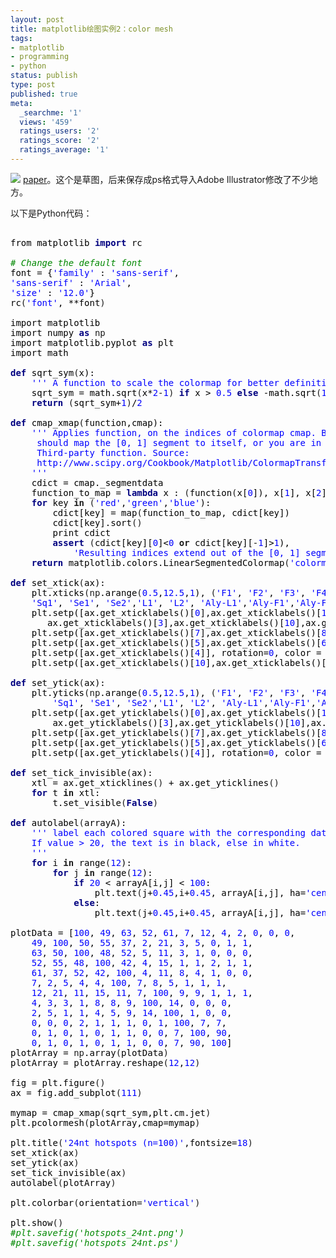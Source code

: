 ```yaml
---
layout: post
title: matplotlib绘图实例2：color mesh
tags:
- matplotlib
- programming
- python
status: publish
type: post
published: true
meta:
  _searchme: '1'
  views: '459'
  ratings_users: '2'
  ratings_score: '2'
  ratings_average: '1'
---
```


![](https://dl.dropboxusercontent.com/u/308058/blogimages/2010/07/hotspots_24nt.png)
<a href="http://www.plantcell.org/cgi/content/short/tpc.110.073882?keytype=ref&amp;ijkey=ChuzaZwudrANgEF" target="_blank">paper</a>。这个是草图，后来保存成ps格式导入Adobe Illustrator修改了不少地方。

以下是Python代码：
<pre>
<div class="source" style="font-family:&amp;color:#000000;">
<span style="color:#000000;">from</span> <span style="color:#000000;">matplotlib</span> <span style="color:#000080;font-weight:bold;">import</span> <span style="color:#000000;">rc</span>

<span style="color:#008800;font-style:italic;"># Change the default font</span>
<span style="color:#000000;">font</span> <span style="color:#000000;">=</span> <span style="color:#000000;">{</span><span style="color:#0000ff;">'family'</span> <span style="color:#000000;">:</span> <span style="color:#0000ff;">'sans-serif'</span><span style="color:#000000;">,</span>
<span style="color:#0000ff;">'sans-serif'</span> <span style="color:#000000;">:</span> <span style="color:#0000ff;">'Arial'</span><span style="color:#000000;">,</span>
<span style="color:#0000ff;">'size'</span> <span style="color:#000000;">:</span> <span style="color:#0000ff;">'12.0'</span><span style="color:#000000;">}</span>
<span style="color:#000000;">rc</span>(<span style="color:#0000ff;">'font'</span><span style="color:#000000;">,</span> <span style="color:#000000;">**</span><span style="color:#000000;">font</span>)

<span style="color:#000000;">import</span> <span style="color:#000000;">matplotlib</span>
<span style="color:#000000;">import</span> <span style="color:#000000;">numpy</span> <span style="color:#000080;font-weight:bold;">as</span> np
<span style="color:#000000;">import</span> <span style="color:#000000;">matplotlib.pyplot</span> <span style="color:#000080;font-weight:bold;">as</span> <span style="color:#000000;">plt</span>
<span style="color:#000000;">import</span> <span style="color:#000000;">math</span>

<span style="color:#000080;font-weight:bold;">def</span> <span style="color:#000000;">sqrt_sym</span>(<span style="color:#000000;">x</span><span style="color:#000000;">):</span>
<span style="color:#0000ff;">    ''' A function to scale the colormap for better definition at both ends.'''</span>
<span style="color:#000000;">    sqrt_sym</span> <span style="color:#000000;">=</span> <span style="color:#000000;">math</span><span style="color:#000000;">.</span><span style="color:#000000;">sqrt</span>(<span style="color:#000000;">x</span><span style="color:#000000;">*</span><span style="color:#0000ff;">2</span><span style="color:#000000;">-</span><span style="color:#0000ff;">1</span>) <span style="color:#000080;font-weight:bold;">if</span> <span style="color:#000000;">x</span> <span style="color:#000000;">&gt;</span> <span style="color:#0000ff;">0.5</span> <span style="color:#000080;font-weight:bold;">else</span> <span style="color:#000000;">-</span><span style="color:#000000;">math</span><span style="color:#000000;">.</span><span style="color:#000000;">sqrt</span>(<span style="color:#0000ff;">1</span><span style="color:#000000;">-</span><span style="color:#000000;">x</span><span style="color:#000000;">*</span><span style="color:#0000ff;">2</span>)
<span style="color:#000080;font-weight:bold;">    return</span> (<span style="color:#000000;">sqrt_sym</span><span style="color:#000000;">+</span><span style="color:#0000ff;">1</span>)<span style="color:#000000;">/</span><span style="color:#0000ff;">2</span>

<span style="color:#000080;font-weight:bold;">def</span> <span style="color:#000000;">cmap_xmap</span>(<span style="color:#000000;">function</span><span style="color:#000000;">,</span><span style="color:#000000;">cmap</span><span style="color:#000000;">):</span>
    <span style="color:#0000ff;">''' Applies function, on the indices of colormap cmap. Beware, function</span>
<span style="color:#0000ff;">     should map the [0, 1] segment to itself, or you are in for surprises.</span>
<span style="color:#0000ff;">     Third-party function. Source:</span>
<span style="color:#0000ff;">     http://www.scipy.org/Cookbook/Matplotlib/ColormapTransformations</span>
   <span style="color:#0000ff;"> '''</span>
    <span style="color:#000000;">cdict</span> <span style="color:#000000;">=</span> <span style="color:#000000;">cmap</span><span style="color:#000000;">.</span><span style="color:#000000;">_segmentdata</span>
    <span style="color:#000000;">function_to_map</span> <span style="color:#000000;">=</span> <span style="color:#000080;font-weight:bold;">lambda</span> <span style="color:#000000;">x</span> <span style="color:#000000;">:</span> (<span style="color:#000000;">function</span>(<span style="color:#000000;">x</span><span style="color:#000000;">[</span><span style="color:#0000ff;">0</span><span style="color:#000000;">]),</span> <span style="color:#000000;">x</span><span style="color:#000000;">[</span><span style="color:#0000ff;">1</span><span style="color:#000000;">],</span> <span style="color:#000000;">x</span><span style="color:#000000;">[</span><span style="color:#0000ff;">2</span><span style="color:#000000;">])</span>
    <span style="color:#000080;font-weight:bold;">for</span> <span style="color:#000000;">key</span> <span style="font-weight:bold;">in</span> (<span style="color:#0000ff;">'red'</span><span style="color:#000000;">,</span><span style="color:#0000ff;">'green'</span><span style="color:#000000;">,</span><span style="color:#0000ff;">'blue'</span><span style="color:#000000;">):</span>
        <span style="color:#000000;">cdict</span><span style="color:#000000;">[</span><span style="color:#000000;">key</span><span style="color:#000000;">]</span> <span style="color:#000000;">=</span> <span style="color:#000000;">map</span>(<span style="color:#000000;">function_to_map</span><span style="color:#000000;">,</span> <span style="color:#000000;">cdict</span><span style="color:#000000;">[</span><span style="color:#000000;">key</span><span style="color:#000000;">])</span>
        <span style="color:#000000;">cdict</span><span style="color:#000000;">[</span><span style="color:#000000;">key</span><span style="color:#000000;">]</span><span style="color:#000000;">.</span><span style="color:#000000;">sort</span>()
<span style="color:#000000;">        print</span> <span style="color:#000000;">cdict</span>
        <span style="color:#000080;font-weight:bold;">assert</span> (<span style="color:#000000;">cdict</span><span style="color:#000000;">[</span><span style="color:#000000;">key</span><span style="color:#000000;">][</span><span style="color:#0000ff;">0</span><span style="color:#000000;">]</span><span style="color:#000000;">&lt;</span><span style="color:#0000ff;">0</span> <span style="font-weight:bold;">or</span> <span style="color:#000000;">cdict</span><span style="color:#000000;">[</span><span style="color:#000000;">key</span><span style="color:#000000;">][</span><span style="color:#000000;">-</span><span style="color:#0000ff;">1</span><span style="color:#000000;">]</span><span style="color:#000000;">&gt;</span><span style="color:#0000ff;">1</span><span style="color:#000000;">),</span>
        <span style="color:#0000ff;">    'Resulting indices extend out of the [0, 1] segment.'</span>
    <span style="color:#000080;font-weight:bold;">return</span> <span style="color:#000000;">matplotlib</span><span style="color:#000000;">.</span><span style="color:#000000;">colors</span><span style="color:#000000;">.</span><span style="color:#000000;">LinearSegmentedColormap</span>(<span style="color:#0000ff;">'colormap'</span><span style="color:#000000;">,</span><span style="color:#000000;">cdict</span><span style="color:#000000;">,</span><span style="color:#0000ff;">1024</span>)

<span style="color:#000080;font-weight:bold;">def</span> <span style="color:#000000;">set_xtick</span>(<span style="color:#000000;">ax</span><span style="color:#000000;">):</span>
    <span style="color:#000000;">plt</span><span style="color:#000000;">.</span><span style="color:#000000;">xticks</span>(np<span style="color:#000000;">.</span><span style="color:#000000;">arange</span>(<span style="color:#0000ff;">0.5</span><span style="color:#000000;">,</span><span style="color:#0000ff;">12.5</span><span style="color:#000000;">,</span><span style="color:#0000ff;">1</span><span style="color:#000000;">),</span> (<span style="color:#0000ff;">'F1'</span><span style="color:#000000;">,</span> <span style="color:#0000ff;">'F2'</span><span style="color:#000000;">,</span> <span style="color:#0000ff;">'F3'</span><span style="color:#000000;">,</span> <span style="color:#0000ff;">'F4'</span><span style="color:#000000;">,</span><span style="color:#0000ff;">
    'Sq1'</span><span style="color:#000000;">,</span> <span style="color:#0000ff;">'Se1'</span><span style="color:#000000;">,</span> <span style="color:#0000ff;">'Se2'</span><span style="color:#000000;">,</span><span style="color:#0000ff;">'L1'</span><span style="color:#000000;">,</span> <span style="color:#0000ff;">'L2'</span><span style="color:#000000;">,</span> <span style="color:#0000ff;">'Aly-L1'</span><span style="color:#000000;">,</span><span style="color:#0000ff;">'Aly-F1'</span><span style="color:#000000;">,</span><span style="color:#0000ff;">'Aly-F2'</span>) )
<span style="color:#000000;">    plt</span><span style="color:#000000;">.</span><span style="color:#000000;">setp</span><span style="color:#000000;">([</span><span style="color:#000000;">ax</span><span style="color:#000000;">.</span><span style="color:#000000;">get_xticklabels</span><span style="color:#000000;">()[</span><span style="color:#0000ff;">0</span><span style="color:#000000;">],</span><span style="color:#000000;">ax</span><span style="color:#000000;">.</span><span style="color:#000000;">get_xticklabels</span><span style="color:#000000;">()[</span><span style="color:#0000ff;">1</span><span style="color:#000000;">],</span><span style="color:#000000;">ax</span><span style="color:#000000;">.</span><span style="color:#000000;">get_xticklabels</span><span style="color:#000000;">()[</span><span style="color:#0000ff;">2</span><span style="color:#000000;">],</span><span style="color:#000000;">
       ax</span><span style="color:#000000;">.</span><span style="color:#000000;">get_xticklabels</span><span style="color:#000000;">()[</span><span style="color:#0000ff;">3</span><span style="color:#000000;">],</span><span style="color:#000000;">ax</span><span style="color:#000000;">.</span><span style="color:#000000;">get_xticklabels</span><span style="color:#000000;">()[</span><span style="color:#0000ff;">10</span><span style="color:#000000;">],</span><span style="color:#000000;">ax</span><span style="color:#000000;">.</span><span style="color:#000000;">get_xticklabels</span><span style="color:#000000;">()[</span><span style="color:#0000ff;">11</span><span style="color:#000000;">]],</span> <span style="color:#000000;">rotation</span><span style="color:#000000;">=</span><span style="color:#0000ff;">0</span><span style="color:#000000;">,</span><span style="color:#000000;">color</span> <span style="color:#000000;">=</span> <span style="color:#0000ff;">'r'</span>)
<span style="color:#000000;">    plt</span><span style="color:#000000;">.</span><span style="color:#000000;">setp</span><span style="color:#000000;">([</span><span style="color:#000000;">ax</span><span style="color:#000000;">.</span><span style="color:#000000;">get_xticklabels</span><span style="color:#000000;">()[</span><span style="color:#0000ff;">7</span><span style="color:#000000;">],</span><span style="color:#000000;">ax</span><span style="color:#000000;">.</span><span style="color:#000000;">get_xticklabels</span><span style="color:#000000;">()[</span><span style="color:#0000ff;">8</span><span style="color:#000000;">],</span><span style="color:#000000;">ax</span><span style="color:#000000;">.</span><span style="color:#000000;">get_xticklabels</span><span style="color:#000000;">()[</span><span style="color:#0000ff;">9</span><span style="color:#000000;">]],</span> <span style="color:#000000;">rotation</span><span style="color:#000000;">=</span><span style="color:#0000ff;">0</span><span style="color:#000000;">,</span><span style="color:#000000;">color</span> <span style="color:#000000;">=</span> <span style="color:#0000ff;">'g'</span>)
<span style="color:#000000;">    plt</span><span style="color:#000000;">.</span><span style="color:#000000;">setp</span><span style="color:#000000;">([</span><span style="color:#000000;">ax</span><span style="color:#000000;">.</span><span style="color:#000000;">get_xticklabels</span><span style="color:#000000;">()[</span><span style="color:#0000ff;">5</span><span style="color:#000000;">],</span><span style="color:#000000;">ax</span><span style="color:#000000;">.</span><span style="color:#000000;">get_xticklabels</span><span style="color:#000000;">()[</span><span style="color:#0000ff;">6</span><span style="color:#000000;">]],</span> <span style="color:#000000;">rotation</span><span style="color:#000000;">=</span><span style="color:#0000ff;">0</span><span style="color:#000000;">,</span><span style="color:#000000;">color</span> <span style="color:#000000;">=</span> <span style="color:#0000ff;">'b'</span>)
<span style="color:#000000;">    plt</span><span style="color:#000000;">.</span><span style="color:#000000;">setp</span><span style="color:#000000;">([</span><span style="color:#000000;">ax</span><span style="color:#000000;">.</span><span style="color:#000000;">get_xticklabels</span><span style="color:#000000;">()[</span><span style="color:#0000ff;">4</span><span style="color:#000000;">]],</span> <span style="color:#000000;">rotation</span><span style="color:#000000;">=</span><span style="color:#0000ff;">0</span><span style="color:#000000;">,</span> <span style="color:#000000;">color</span> <span style="color:#000000;">=</span> <span style="color:#0000ff;">'k'</span>)
<span style="color:#000000;">    plt</span><span style="color:#000000;">.</span><span style="color:#000000;">setp</span><span style="color:#000000;">([</span><span style="color:#000000;">ax</span><span style="color:#000000;">.</span><span style="color:#000000;">get_xticklabels</span><span style="color:#000000;">()[</span><span style="color:#0000ff;">10</span><span style="color:#000000;">],</span><span style="color:#000000;">ax</span><span style="color:#000000;">.</span><span style="color:#000000;">get_xticklabels</span><span style="color:#000000;">()[</span><span style="color:#0000ff;">11</span><span style="color:#000000;">]],</span> <span style="color:#000000;">rotation</span><span style="color:#000000;">=</span><span style="color:#0000ff;">90</span><span style="color:#000000;">,</span><span style="color:#000000;">color</span> <span style="color:#000000;">=</span> <span style="color:#0000ff;">'r'</span>)

<span style="color:#000080;font-weight:bold;">def</span> <span style="color:#000000;">set_ytick</span>(<span style="color:#000000;">ax</span><span style="color:#000000;">):</span>
    <span style="color:#000000;">plt</span><span style="color:#000000;">.</span><span style="color:#000000;">yticks</span>(np<span style="color:#000000;">.</span><span style="color:#000000;">arange</span>(<span style="color:#0000ff;">0.5</span><span style="color:#000000;">,</span><span style="color:#0000ff;">12.5</span><span style="color:#000000;">,</span><span style="color:#0000ff;">1</span><span style="color:#000000;">),</span> (<span style="color:#0000ff;">'F1'</span><span style="color:#000000;">,</span> <span style="color:#0000ff;">'F2'</span><span style="color:#000000;">,</span> <span style="color:#0000ff;">'F3'</span><span style="color:#000000;">,</span> <span style="color:#0000ff;">'F4'</span><span style="color:#000000;">,
        </span><span style="color:#0000ff;">'Sq1'</span><span style="color:#000000;">,</span> <span style="color:#0000ff;">'Se1'</span><span style="color:#000000;">,</span> <span style="color:#0000ff;">'Se2'</span><span style="color:#000000;">,</span><span style="color:#0000ff;">'L1'</span><span style="color:#000000;">,</span> <span style="color:#0000ff;">'L2'</span><span style="color:#000000;">,</span> <span style="color:#0000ff;">'Aly-L1'</span><span style="color:#000000;">,</span><span style="color:#0000ff;">'Aly-F1'</span><span style="color:#000000;">,</span><span style="color:#0000ff;">'Aly-F2'</span>) )
<span style="color:#000000;">    plt</span><span style="color:#000000;">.</span><span style="color:#000000;">setp</span><span style="color:#000000;">([</span><span style="color:#000000;">ax</span><span style="color:#000000;">.</span><span style="color:#000000;">get_yticklabels</span><span style="color:#000000;">()[</span><span style="color:#0000ff;">0</span><span style="color:#000000;">],</span><span style="color:#000000;">ax</span><span style="color:#000000;">.</span><span style="color:#000000;">get_yticklabels</span><span style="color:#000000;">()[</span><span style="color:#0000ff;">1</span><span style="color:#000000;">],</span><span style="color:#000000;">ax</span><span style="color:#000000;">.</span><span style="color:#000000;">get_yticklabels</span><span style="color:#000000;">()[</span><span style="color:#0000ff;">2</span><span style="color:#000000;">],</span><span style="color:#000000;">
        ax</span><span style="color:#000000;">.</span><span style="color:#000000;">get_yticklabels</span><span style="color:#000000;">()[</span><span style="color:#0000ff;">3</span><span style="color:#000000;">],</span><span style="color:#000000;">ax</span><span style="color:#000000;">.</span><span style="color:#000000;">get_yticklabels</span><span style="color:#000000;">()[</span><span style="color:#0000ff;">10</span><span style="color:#000000;">],</span><span style="color:#000000;">ax</span><span style="color:#000000;">.</span><span style="color:#000000;">get_yticklabels</span><span style="color:#000000;">()[</span><span style="color:#0000ff;">11</span><span style="color:#000000;">]],</span> <span style="color:#000000;">rotation</span><span style="color:#000000;">=</span><span style="color:#0000ff;">0</span><span style="color:#000000;">,</span> <span style="color:#000000;">color</span> <span style="color:#000000;">=</span> <span style="color:#0000ff;">'r'</span>)
<span style="color:#000000;">    plt</span><span style="color:#000000;">.</span><span style="color:#000000;">setp</span><span style="color:#000000;">([</span><span style="color:#000000;">ax</span><span style="color:#000000;">.</span><span style="color:#000000;">get_yticklabels</span><span style="color:#000000;">()[</span><span style="color:#0000ff;">7</span><span style="color:#000000;">],</span><span style="color:#000000;">ax</span><span style="color:#000000;">.</span><span style="color:#000000;">get_yticklabels</span><span style="color:#000000;">()[</span><span style="color:#0000ff;">8</span><span style="color:#000000;">],</span> <span style="color:#000000;">ax</span><span style="color:#000000;">.</span><span style="color:#000000;">get_yticklabels</span><span style="color:#000000;">()[</span><span style="color:#0000ff;">9</span><span style="color:#000000;">]],</span> <span style="color:#000000;">rotation</span><span style="color:#000000;">=</span><span style="color:#0000ff;">0</span><span style="color:#000000;">,</span> <span style="color:#000000;">color</span> <span style="color:#000000;">=</span> <span style="color:#0000ff;">'g'</span>)
<span style="color:#000000;">    plt</span><span style="color:#000000;">.</span><span style="color:#000000;">setp</span><span style="color:#000000;">([</span><span style="color:#000000;">ax</span><span style="color:#000000;">.</span><span style="color:#000000;">get_yticklabels</span><span style="color:#000000;">()[</span><span style="color:#0000ff;">5</span><span style="color:#000000;">],</span><span style="color:#000000;">ax</span><span style="color:#000000;">.</span><span style="color:#000000;">get_yticklabels</span><span style="color:#000000;">()[</span><span style="color:#0000ff;">6</span><span style="color:#000000;">]],</span> <span style="color:#000000;">rotation</span><span style="color:#000000;">=</span><span style="color:#0000ff;">0</span><span style="color:#000000;">,</span><span style="color:#000000;">color</span> <span style="color:#000000;">=</span> <span style="color:#0000ff;">'b'</span>)
<span style="color:#000000;">    plt</span><span style="color:#000000;">.</span><span style="color:#000000;">setp</span><span style="color:#000000;">([</span><span style="color:#000000;">ax</span><span style="color:#000000;">.</span><span style="color:#000000;">get_yticklabels</span><span style="color:#000000;">()[</span><span style="color:#0000ff;">4</span><span style="color:#000000;">]],</span> <span style="color:#000000;">rotation</span><span style="color:#000000;">=</span><span style="color:#0000ff;">0</span><span style="color:#000000;">,</span> <span style="color:#000000;">color</span> <span style="color:#000000;">=</span> <span style="color:#0000ff;">'k'</span>)

<span style="color:#000080;font-weight:bold;">def</span> <span style="color:#000000;">set_tick_invisible</span>(<span style="color:#000000;">ax</span><span style="color:#000000;">):</span>
    <span style="color:#000000;">xtl</span> <span style="color:#000000;">=</span> <span style="color:#000000;">ax</span><span style="color:#000000;">.</span><span style="color:#000000;">get_xticklines</span>() <span style="color:#000000;">+</span> <span style="color:#000000;">ax</span><span style="color:#000000;">.</span><span style="color:#000000;">get_yticklines</span>()
<span style="color:#000080;font-weight:bold;">    for</span> <span style="color:#000000;">t</span> <span style="font-weight:bold;">in</span> <span style="color:#000000;">xtl</span><span style="color:#000000;">:</span>
        <span style="color:#000000;">t</span><span style="color:#000000;">.</span><span style="color:#000000;">set_visible</span>(<span style="color:#000080;font-weight:bold;">False</span>)

<span style="color:#000080;font-weight:bold;">def</span> <span style="color:#000000;">autolabel</span>(<span style="color:#000000;">arrayA</span><span style="color:#000000;">):</span>
    <span style="color:#0000ff;">''' label each colored square with the corresponding data value. </span>
   <span style="color:#0000ff;"> If value &gt; 20, the text is in black, else in white.</span>
<span style="color:#0000ff;">    '''</span>
    <span style="color:#000080;font-weight:bold;">for</span> <span style="color:#000000;">i</span> <span style="font-weight:bold;">in</span> <span style="color:#000000;">range</span>(<span style="color:#0000ff;">12</span><span style="color:#000000;">):</span>
        <span style="color:#000080;font-weight:bold;">for</span> <span style="color:#000000;">j</span> <span style="font-weight:bold;">in</span> <span style="color:#000000;">range</span>(<span style="color:#0000ff;">12</span><span style="color:#000000;">):</span>
            <span style="color:#000080;font-weight:bold;">if</span> <span style="color:#0000ff;">20</span> <span style="color:#000000;">&lt;</span> <span style="color:#000000;">arrayA</span><span style="color:#000000;">[</span><span style="color:#000000;">i</span><span style="color:#000000;">,</span><span style="color:#000000;">j</span><span style="color:#000000;">]</span> <span style="color:#000000;">&lt;</span> <span style="color:#0000ff;">100</span><span style="color:#000000;">:</span>
                <span style="color:#000000;">plt</span><span style="color:#000000;">.</span><span style="color:#000000;">text</span>(<span style="color:#000000;">j</span><span style="color:#000000;">+</span><span style="color:#0000ff;">0.45</span><span style="color:#000000;">,</span><span style="color:#000000;">i</span><span style="color:#000000;">+</span><span style="color:#0000ff;">0.45</span><span style="color:#000000;">,</span> <span style="color:#000000;">arrayA</span><span style="color:#000000;">[</span><span style="color:#000000;">i</span><span style="color:#000000;">,</span><span style="color:#000000;">j</span><span style="color:#000000;">],</span> <span style="color:#000000;">ha</span><span style="color:#000000;">=</span><span style="color:#0000ff;">'center'</span><span style="color:#000000;">,</span> <span style="color:#000000;">va</span><span style="color:#000000;">=</span><span style="color:#0000ff;">'bottom'</span><span style="color:#000000;">,</span><span style="color:#000000;">color</span><span style="color:#000000;">=</span><span style="color:#0000ff;">'k'</span>)
<span style="color:#000080;font-weight:bold;">            else</span><span style="color:#000000;">:</span>
                <span style="color:#000000;">plt</span><span style="color:#000000;">.</span><span style="color:#000000;">text</span>(<span style="color:#000000;">j</span><span style="color:#000000;">+</span><span style="color:#0000ff;">0.45</span><span style="color:#000000;">,</span><span style="color:#000000;">i</span><span style="color:#000000;">+</span><span style="color:#0000ff;">0.45</span><span style="color:#000000;">,</span> <span style="color:#000000;">arrayA</span><span style="color:#000000;">[</span><span style="color:#000000;">i</span><span style="color:#000000;">,</span><span style="color:#000000;">j</span><span style="color:#000000;">],</span> <span style="color:#000000;">ha</span><span style="color:#000000;">=</span><span style="color:#0000ff;">'center'</span><span style="color:#000000;">,</span> <span style="color:#000000;">va</span><span style="color:#000000;">=</span><span style="color:#0000ff;">'bottom'</span><span style="color:#000000;">,</span><span style="color:#000000;">color</span><span style="color:#000000;">=</span><span style="color:#0000ff;">'w'</span>)

<span style="color:#000000;">plotData</span> <span style="color:#000000;">=</span> <span style="color:#000000;">[</span><span style="color:#0000ff;">100</span><span style="color:#000000;">,</span> <span style="color:#0000ff;">49</span><span style="color:#000000;">,</span> <span style="color:#0000ff;">63</span><span style="color:#000000;">,</span> <span style="color:#0000ff;">52</span><span style="color:#000000;">,</span> <span style="color:#0000ff;">61</span><span style="color:#000000;">,</span> <span style="color:#0000ff;">7</span><span style="color:#000000;">,</span> <span style="color:#0000ff;">12</span><span style="color:#000000;">,</span> <span style="color:#0000ff;">4</span><span style="color:#000000;">,</span> <span style="color:#0000ff;">2</span><span style="color:#000000;">,</span> <span style="color:#0000ff;">0</span><span style="color:#000000;">,</span> <span style="color:#0000ff;">0</span><span style="color:#000000;">,</span> <span style="color:#0000ff;">0</span><span style="color:#000000;">,</span> <span style="color:#0000ff;">
    49</span><span style="color:#000000;">,</span> <span style="color:#0000ff;">100</span><span style="color:#000000;">,</span> <span style="color:#0000ff;">50</span><span style="color:#000000;">,</span> <span style="color:#0000ff;">55</span><span style="color:#000000;">,</span> <span style="color:#0000ff;">37</span><span style="color:#000000;">,</span> <span style="color:#0000ff;">2</span><span style="color:#000000;">,</span> <span style="color:#0000ff;">21</span><span style="color:#000000;">,</span> <span style="color:#0000ff;">3</span><span style="color:#000000;">,</span> <span style="color:#0000ff;">5</span><span style="color:#000000;">,</span> <span style="color:#0000ff;">0</span><span style="color:#000000;">,</span> <span style="color:#0000ff;">1</span><span style="color:#000000;">,</span> <span style="color:#0000ff;">1</span><span style="color:#000000;">,</span> <span style="color:#0000ff;">
    63</span><span style="color:#000000;">,</span> <span style="color:#0000ff;">50</span><span style="color:#000000;">,</span> <span style="color:#0000ff;">100</span><span style="color:#000000;">,</span> <span style="color:#0000ff;">48</span><span style="color:#000000;">,</span> <span style="color:#0000ff;">52</span><span style="color:#000000;">,</span> <span style="color:#0000ff;">5</span><span style="color:#000000;">,</span> <span style="color:#0000ff;">11</span><span style="color:#000000;">,</span> <span style="color:#0000ff;">3</span><span style="color:#000000;">,</span> <span style="color:#0000ff;">1</span><span style="color:#000000;">,</span> <span style="color:#0000ff;">0</span><span style="color:#000000;">,</span> <span style="color:#0000ff;">0</span><span style="color:#000000;">,</span> <span style="color:#0000ff;">0</span><span style="color:#000000;">,</span> <span style="color:#0000ff;">
    52</span><span style="color:#000000;">,</span> <span style="color:#0000ff;">55</span><span style="color:#000000;">,</span> <span style="color:#0000ff;">48</span><span style="color:#000000;">,</span> <span style="color:#0000ff;">100</span><span style="color:#000000;">,</span> <span style="color:#0000ff;">42</span><span style="color:#000000;">,</span> <span style="color:#0000ff;">4</span><span style="color:#000000;">,</span> <span style="color:#0000ff;">15</span><span style="color:#000000;">,</span> <span style="color:#0000ff;">1</span><span style="color:#000000;">,</span> <span style="color:#0000ff;">1</span><span style="color:#000000;">,</span> <span style="color:#0000ff;">2</span><span style="color:#000000;">,</span> <span style="color:#0000ff;">1</span><span style="color:#000000;">,</span> <span style="color:#0000ff;">1</span><span style="color:#000000;">,</span> <span style="color:#0000ff;">
    61</span><span style="color:#000000;">,</span> <span style="color:#0000ff;">37</span><span style="color:#000000;">,</span> <span style="color:#0000ff;">52</span><span style="color:#000000;">,</span> <span style="color:#0000ff;">42</span><span style="color:#000000;">,</span> <span style="color:#0000ff;">100</span><span style="color:#000000;">,</span> <span style="color:#0000ff;">4</span><span style="color:#000000;">,</span> <span style="color:#0000ff;">11</span><span style="color:#000000;">,</span> <span style="color:#0000ff;">8</span><span style="color:#000000;">,</span> <span style="color:#0000ff;">4</span><span style="color:#000000;">,</span> <span style="color:#0000ff;">1</span><span style="color:#000000;">,</span> <span style="color:#0000ff;">0</span><span style="color:#000000;">,</span> <span style="color:#0000ff;">0</span><span style="color:#000000;">,</span>
    <span style="color:#0000ff;">7</span><span style="color:#000000;">,</span> <span style="color:#0000ff;">2</span><span style="color:#000000;">,</span> <span style="color:#0000ff;">5</span><span style="color:#000000;">,</span> <span style="color:#0000ff;">4</span><span style="color:#000000;">,</span> <span style="color:#0000ff;">4</span><span style="color:#000000;">,</span> <span style="color:#0000ff;">100</span><span style="color:#000000;">,</span> <span style="color:#0000ff;">7</span><span style="color:#000000;">,</span> <span style="color:#0000ff;">8</span><span style="color:#000000;">,</span> <span style="color:#0000ff;">5</span><span style="color:#000000;">,</span> <span style="color:#0000ff;">1</span><span style="color:#000000;">,</span> <span style="color:#0000ff;">1</span><span style="color:#000000;">,</span> <span style="color:#0000ff;">1</span><span style="color:#000000;">,</span> <span style="color:#0000ff;">
    12</span><span style="color:#000000;">,</span> <span style="color:#0000ff;">21</span><span style="color:#000000;">,</span> <span style="color:#0000ff;">11</span><span style="color:#000000;">,</span> <span style="color:#0000ff;">15</span><span style="color:#000000;">,</span> <span style="color:#0000ff;">11</span><span style="color:#000000;">,</span> <span style="color:#0000ff;">7</span><span style="color:#000000;">,</span> <span style="color:#0000ff;">100</span><span style="color:#000000;">,</span> <span style="color:#0000ff;">9</span><span style="color:#000000;">,</span> <span style="color:#0000ff;">9</span><span style="color:#000000;">,</span> <span style="color:#0000ff;">1</span><span style="color:#000000;">,</span> <span style="color:#0000ff;">1</span><span style="color:#000000;">,</span> <span style="color:#0000ff;">1</span><span style="color:#000000;">,</span>
    <span style="color:#0000ff;">4</span><span style="color:#000000;">,</span> <span style="color:#0000ff;">3</span><span style="color:#000000;">,</span> <span style="color:#0000ff;">3</span><span style="color:#000000;">,</span> <span style="color:#0000ff;">1</span><span style="color:#000000;">,</span> <span style="color:#0000ff;">8</span><span style="color:#000000;">,</span> <span style="color:#0000ff;">8</span><span style="color:#000000;">,</span> <span style="color:#0000ff;">9</span><span style="color:#000000;">,</span> <span style="color:#0000ff;">100</span><span style="color:#000000;">,</span> <span style="color:#0000ff;">14</span><span style="color:#000000;">,</span> <span style="color:#0000ff;">0</span><span style="color:#000000;">,</span> <span style="color:#0000ff;">0</span><span style="color:#000000;">,</span> <span style="color:#0000ff;">0</span><span style="color:#000000;">,</span> <span style="color:#0000ff;">
    2</span><span style="color:#000000;">,</span> <span style="color:#0000ff;">5</span><span style="color:#000000;">,</span> <span style="color:#0000ff;">1</span><span style="color:#000000;">,</span> <span style="color:#0000ff;">1</span><span style="color:#000000;">,</span> <span style="color:#0000ff;">4</span><span style="color:#000000;">,</span> <span style="color:#0000ff;">5</span><span style="color:#000000;">,</span> <span style="color:#0000ff;">9</span><span style="color:#000000;">,</span> <span style="color:#0000ff;">14</span><span style="color:#000000;">,</span> <span style="color:#0000ff;">100</span><span style="color:#000000;">,</span> <span style="color:#0000ff;">1</span><span style="color:#000000;">,</span> <span style="color:#0000ff;">0</span><span style="color:#000000;">,</span> <span style="color:#0000ff;">0</span><span style="color:#000000;">,</span>
    <span style="color:#0000ff;">0</span><span style="color:#000000;">,</span> <span style="color:#0000ff;">0</span><span style="color:#000000;">,</span> <span style="color:#0000ff;">0</span><span style="color:#000000;">,</span> <span style="color:#0000ff;">2</span><span style="color:#000000;">,</span> <span style="color:#0000ff;">1</span><span style="color:#000000;">,</span> <span style="color:#0000ff;">1</span><span style="color:#000000;">,</span> <span style="color:#0000ff;">1</span><span style="color:#000000;">,</span> <span style="color:#0000ff;">0</span><span style="color:#000000;">,</span> <span style="color:#0000ff;">1</span><span style="color:#000000;">,</span> <span style="color:#0000ff;">100</span><span style="color:#000000;">,</span> <span style="color:#0000ff;">7</span><span style="color:#000000;">,</span> <span style="color:#0000ff;">7</span><span style="color:#000000;">,</span> <span style="color:#0000ff;">
    0</span><span style="color:#000000;">,</span> <span style="color:#0000ff;">1</span><span style="color:#000000;">,</span> <span style="color:#0000ff;">0</span><span style="color:#000000;">,</span> <span style="color:#0000ff;">1</span><span style="color:#000000;">,</span> <span style="color:#0000ff;">0</span><span style="color:#000000;">,</span> <span style="color:#0000ff;">1</span><span style="color:#000000;">,</span> <span style="color:#0000ff;">1</span><span style="color:#000000;">,</span> <span style="color:#0000ff;">0</span><span style="color:#000000;">,</span> <span style="color:#0000ff;">0</span><span style="color:#000000;">,</span> <span style="color:#0000ff;">7</span><span style="color:#000000;">,</span> <span style="color:#0000ff;">100</span><span style="color:#000000;">,</span> <span style="color:#0000ff;">90</span><span style="color:#000000;">,</span>
    <span style="color:#0000ff;">0</span><span style="color:#000000;">,</span> <span style="color:#0000ff;">1</span><span style="color:#000000;">,</span> <span style="color:#0000ff;">0</span><span style="color:#000000;">,</span> <span style="color:#0000ff;">1</span><span style="color:#000000;">,</span> <span style="color:#0000ff;">0</span><span style="color:#000000;">,</span> <span style="color:#0000ff;">1</span><span style="color:#000000;">,</span> <span style="color:#0000ff;">1</span><span style="color:#000000;">,</span> <span style="color:#0000ff;">0</span><span style="color:#000000;">,</span> <span style="color:#0000ff;">0</span><span style="color:#000000;">,</span> <span style="color:#0000ff;">7</span><span style="color:#000000;">,</span> <span style="color:#0000ff;">90</span><span style="color:#000000;">,</span> <span style="color:#0000ff;">100</span><span style="color:#000000;">]</span>
<span style="color:#000000;">plotArray</span> <span style="color:#000000;">=</span> np<span style="color:#000000;">.</span><span style="color:#000000;">array</span>(<span style="color:#000000;">plotData</span>)
<span style="color:#000000;">plotArray</span> <span style="color:#000000;">=</span> <span style="color:#000000;">plotArray</span><span style="color:#000000;">.</span><span style="color:#000000;">reshape</span>(<span style="color:#0000ff;">12</span><span style="color:#000000;">,</span><span style="color:#0000ff;">12</span>)

<span style="color:#000000;">fig</span> <span style="color:#000000;">=</span> <span style="color:#000000;">plt</span><span style="color:#000000;">.</span><span style="color:#000000;">figure</span>()
<span style="color:#000000;">ax</span> <span style="color:#000000;">=</span> <span style="color:#000000;">fig</span><span style="color:#000000;">.</span><span style="color:#000000;">add_subplot</span>(<span style="color:#0000ff;">111</span>)

<span style="color:#000000;">mymap</span> <span style="color:#000000;">=</span> <span style="color:#000000;">cmap_xmap</span>(<span style="color:#000000;">sqrt_sym</span><span style="color:#000000;">,</span><span style="color:#000000;">plt</span><span style="color:#000000;">.</span><span style="color:#000000;">cm</span><span style="color:#000000;">.</span><span style="color:#000000;">jet</span>)
<span style="color:#000000;">plt</span><span style="color:#000000;">.</span><span style="color:#000000;">pcolormesh</span>(<span style="color:#000000;">plotArray</span><span style="color:#000000;">,</span><span style="color:#000000;">cmap</span><span style="color:#000000;">=</span><span style="color:#000000;">mymap</span>)

<span style="color:#000000;">plt</span><span style="color:#000000;">.</span><span style="color:#000000;">title</span>(<span style="color:#0000ff;">'24nt hotspots (n=100)'</span><span style="color:#000000;">,</span><span style="color:#000000;">fontsize</span><span style="color:#000000;">=</span><span style="color:#0000ff;">18</span>)
<span style="color:#000000;">set_xtick</span>(<span style="color:#000000;">ax</span>)
<span style="color:#000000;">set_ytick</span>(<span style="color:#000000;">ax</span>)
<span style="color:#000000;">set_tick_invisible</span>(<span style="color:#000000;">ax</span>)
<span style="color:#000000;">autolabel</span>(<span style="color:#000000;">plotArray</span>)

<span style="color:#000000;">plt</span><span style="color:#000000;">.</span><span style="color:#000000;">colorbar</span>(<span style="color:#000000;">orientation</span><span style="color:#000000;">=</span><span style="color:#0000ff;">'vertical'</span>)

<span style="color:#000000;">plt</span><span style="color:#000000;">.</span><span style="color:#000000;">show</span>()
<span style="color:#008800;font-style:italic;">#plt.savefig('hotspots_24nt.png')</span>
<span style="color:#008800;font-style:italic;">#plt.savefig('hotspots_24nt.ps')</span></div></pre>